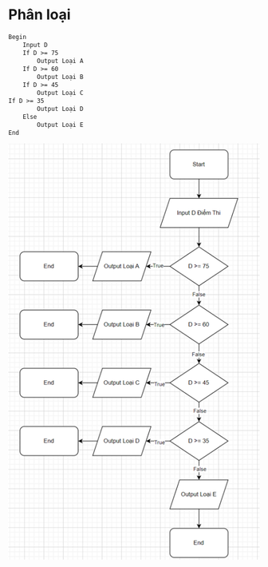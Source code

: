 # Phân loại
```
Begin
	Input D
	If D >= 75
		Output Loại A		
	If D >= 60
		Output Loại B	
	If D >= 45
		Output Loại C		
If D >= 35
		Output Loại D		
	Else
		Output Loại E	
End
```

![Phan Loai](./phan_loai_flowchart.png)